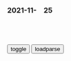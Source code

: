 ### 2021-11-　25

```note
```

<table id="tbc" style="white-space:pre-wrap">
</table>
<button onclick="toggleb()">toggle</button>
<button onclick="loadparse()">loadparse</button>
<br>
<!-- 🌸<br>🍅-　-🍑<hr>🍀 -->
<pre>
<textarea rows="30" cols="100" style="display: none" id="tar">

<font size="4"><b>
钟南s：zg新g患病率只有美g的1/1678</b></font><br>
https://baijiahao.baidu.com/s?id=1717381266997609907&wfr=spider&for=pc

他表示，西方sh强调“个人自由”，但这造成了疫情的肆虐，“我们需要的是集体的自由，sh的自由，gj的自由，只有有了这些自由才会有个人自由，

<font size="1" style="color:#DCDCDC"><b>2021/11/25 下午3:25:53</b></font>

<font size="4"><b>
学者陈l：过分强调个人自由对sh弊大于利_责任</b></font><br>
https://www.sohu.com/a/276145834_486911

西方近现代价值观非常强调个人q利的优先性，而zg价值观特别是儒家价值观更强调义务的优先性。

<font size="1" style="color:#DCDCDC"><b>2021/11/25 下午3:25:12</b></font>
<font size="4"><b>
皇子装傻子37年，被太监推上帝位后，第一道圣旨就是杀了太监</b></font><br>
https://mbd.baidu.com/newspage/data/landingsuper?context=%7B%22nid%22%3A%22news_9241057307546752394%22%7D&n_type=-1&p_from=-1

他们远远低估了这个“傻子”的z治智慧。李怡这三十七年“傻子”的样子全是他假扮的，他心如明镜，对当时z局情势非常清楚。他知道要想自己江山稳固，就必须除掉马元贽和李德裕。

<font size="1" style="color:#DCDCDC"><b>2021/11/25 下午3:22:24</b></font>
<font size="4"><b>
“柏杨生前一再交代，当zg文明进步了，就废除这本书的发行”</b></font><br>
https://mbd.baidu.com/newspage/data/landingsuper?context=%7B%22nid%22%3A%22news_9590313126030857243%22%7D&n_type=-1&p_from=-1

<font size="1" style="color:#DCDCDC"><b>2021/11/25 下午3:02:10</b></font>

<font size="4"><b>
生化危机：病毒背后竟有巨大辛密，让世界重新洗牌,影视,科幻片,好看视频</b></font><br>
https://haokan.baidu.com/v?vid=6878294183113911706&sfrom=baidu-feed

我们的世界将结束。

精心策划的启示录，将清理地球的人口，但留下其基础设施和资源完好无损。

他们故意释放它的。

他谋杀了70多亿人。

<font size="1" style="color:#DCDCDC"><b>2021/11/25 下午2:55:46</b></font>

<font size="4"><b>
台湾一景区卫生间指引标志出现“掀裙子+偷窥图”遭痛批，相关部门：为了幽默</b></font><br>
https://mbd.baidu.com/newspage/data/landingsuper?context=%7B%22nid%22%3A%22news_9206942481177051546%22%7D&n_type=-1&p_from=-1

<font size="1" style="color:#DCDCDC"><b>2021/11/25 下午2:32:21</b></font>

<font size="4"><b>
大决战：gmd内还是有明白人，奈何老蒋听不进去啊,影视,战争片,好看视频</b></font><br>
https://haokan.baidu.com/v?vid=7444183075989069350&sfrom=baidu-feed

不用再讲了，这是gcd蛊惑人心的宣传，
不要相信这一套。
应该是肃清他们的流毒，在我们的体z之内，不要去端gd的饭碗。
说白了，是需要我们有一个强大的经济基础。

总裁英明，这就叫脚踏实地。

<font size="1" style="color:#DCDCDC"><b>2021/11/25 下午2:11:23</b></font>

<font size="4"><b>
j放j报炮轰“砸锅d”：不但不给饭吃，还必须夺下他的饭碗_舆l场_澎湃新闻-The Paper</b></font><br>
https://www.thepaper.cn/newsDetail_forward_1288333

<font size="1" style="color:#DCDCDC"><b>2021/11/26 下午3:11:28</b></font>

<font size="4"><b>
胆小慎入！这几幅画有着人性最深处的残忍和色欲</b></font><br>
https://www.sohu.com/a/129225386_645436

七罪宗之贪婪《克洛诺斯食子》
http://img.mp.itc.cn/upload/20170317/cd04d8afa917406d91b6e3d57fd86746_th.jpg

<font size="1" style="color:#DCDCDC"><b>2021/11/25 下午3:12:40</b></font>

<font size="4"><b>
从“埋儿奉母”到“靖边埋母”：人伦惨剧的极端个例</b></font><br>
https://baijiahao.baidu.com/s?id=1666119870704013881&wfr=spider&for=pc

<font size="1" style="color:#DCDCDC"><b>2021/11/25 下午3:16:12</b></font>
<font size="4"><b>
那年那兔那些事儿：老兔子为了火种，不惜自己冻死在雪地,动漫,g产动漫,好看视频</b></font><br>
https://haokan.baidu.com/v?vid=4652789324730901612&sfrom=baidu-feed

<font size="1" style="color:#DCDCDC"><b>2021/11/25 下午3:05:19</b></font>

<font size="4"><b>
预言克洛诺斯将被子女推翻，而他吃掉子女为什么还是被推翻了？</b></font><br>
https://www.lishixinzhi.com/xgs/582193.html

<font size="1" style="color:#DCDCDC"><b>2021/11/25 下午3:12:17</b></font>

<font size="4"><b>
那年那兔那些事儿：兔子不按剧本走，只靠板砖也能打败他们,动漫,g产动漫,好看视频</b></font><br>
https://haokan.baidu.com/v?vid=11102807073965071891&sfrom=baidu-feed

那边的就是这部动画的反派吗？

<font size="1" style="color:#DCDCDC"><b>2021/11/25 下午2:22:56</b></font>

<font size="4"><b>
这动画神了！主角竟是反派，所有人都想打他,动漫,日本动漫,好看视频</b></font><br>
https://haokan.baidu.com/v?vid=9291914791362469109&sfrom=baidu-feed

<font size="1" style="color:#DCDCDC"><b>2021/11/26 上午10:15:25</b></font>

<font size="4"><b>
那年那兔那些事儿：脚盆鸡死到临头，还要引爆手榴弹拉兔子做垫背,动漫,g产动漫,好看视频</b></font><br>
https://haokan.baidu.com/v?vid=17111545293409165059&sfrom=baidu-feed

<font size="1" style="color:#DCDCDC"><b>2021/11/25 下午2:00:25</b></font>

<font size="4"><b>
【那年那兔那些事】鹰酱参观种花家，有没有亲gb乱份子，兔子：俺家全是！_哔哩哔哩_bilibili</b></font><br>
https://www.bilibili.com/video/av247966089

<font size="1" style="color:#DCDCDC"><b>2021/11/26 上午11:15:44</b></font>

<font size="4"><b>
那年那兔：白头鹰说错话，所有兔子都看他,动漫,g产动漫,好看视频</b></font><br>
https://haokan.baidu.com/v?vid=7853414796106109985&sfrom=baidu-feed

w琦超
他来到暴乱分子窝了

<font size="1" style="color:#DCDCDC"><b>2021/11/26 上午11:09:43</b></font>

<font size="4"><b>
那年那兔那些事儿：秃子捕获兔子，兔子背叛校长，秃子心痛不已,动漫,g产动漫,好看视频</b></font><br>
https://haokan.baidu.com/v?vid=10478897839033587488&sfrom=baidu-feed

我们自己不拿上枪，等着给你们杀吗？

你们为什么要反抗？

乡里乡亲盼来了j放，结果第二天睁眼一看，原来是谁欺负我们，今天换了一个人继续欺负我们而已。

种花家病了，病得很严重。

<font size="1" style="color:#DCDCDC"><b>2021/11/26 下午2:13:01</b></font>

<font size="4"><b>
乾隆赏赐的猪肘子是熟的，大臣出宫之后为什么还要丢掉</b></font><br>
https://mbd.baidu.com/newspage/data/landingsuper?context=%7B%22nid%22%3A%22news_9623541802088351635%22%7D&n_type=-1&p_from=-1

随着时间的流逝，祭祀活动渐渐丢失了它的初衷。它的重点不在是注重对子孙的教养。而是越来越注重活动程序的繁琐和仪式的华丽以及祭品的珍贵。甚至为了表现对祭祀的重视，竟出现以活人为祭品的残忍荒唐之举。

<font size="1" style="color:#DCDCDC"><b>2021/11/25 下午1:56:03</b></font>

<font size="4"><b>
郑永n接受《环球时报》专访：美国从外部看像当年苏联，从内部看像晚清</b></font><br>
https://mbd.baidu.com/newspage/data/landingsuper?context=%7B%22nid%22%3A%22news_9220957002395223153%22%7D&n_type=-1&p_from=-1

c睿哲7T
还没超越呢，就开始唱衰对手，这种人就是没安好心，小看对手注定一败涂地

　xl6199
经常看郑的文章的人会发现，在新加坡时和现在在g内的文章已经有了微妙的变化

<font size="1" style="color:#DCDCDC"><b>2021/11/25 上午11:08:19</b></font>

<font size="4"><b>
侯耀文 石富宽 邻里之间在线收听-喜马拉雅</b></font><br>
https://www.ximalaya.com/xiangsheng/4972762/19883208

就我们那个邻居，
家家户户不讲理，不顾别人顾自己。
合伙向我来进攻，我坚决自卫跟他们干到底。
您借我把枪，我好跟他们玩命去。

狗子是我们那小孩的小名，今年十二了。这名好，别人不敢惹。一瞧他过来了别人都喊：躲他远点，留神咬着。

狗子是我们那大的，臭子是我们二的，俩人加一块狗臭。

我一听说要找主任去，我从屋里横着膀子就蹦出来了。抡圆了给我们小臭一个嘴巴：谁让你说我倒尿来着，你不会说倒的是啤酒吗？

听说你把楼上的木头栏杆拆了做鸡窝了？
啊，这个这个这个是这么回事，栏杆一活动它就危险，一危险它就报废了，咱们现在不是抓这个废物利用吗？所以说要抓废物利用促生产，支援世界g命，为国际gc主义做点贡献。

揭发我这人他也豁出去了，他就不怕我晚上砸他们家玻璃吗？

我们对，我们对，我们就对，我们对对，我们对对不起大伙。

<font size="1" style="color:#DCDCDC"><b>2021/11/25 上午10:22:59</b></font>

<font size="4"><b>
也许我们都低估了侯耀文，相声界从古至今，他才是最全能的人</b></font><br>
https://baijiahao.baidu.com/s?id=1640869943717024740&wfr=spider&for=pc

<font size="1" style="color:#DCDCDC"><b>2021/11/25 上午10:23:12</b></font>

<font size="4"><b>
开国大典前夕mzx画像下多出5字，周el严厉指示：连夜修改</b></font><br>
https://mbd.baidu.com/newspage/data/landingsuper?context=%7B%22nid%22%3A%22news_9226978194414528115%22%7D&n_type=-1&p_from=-1

反对者称为什么要找日本人，zg人又不是没有自己的艺术家？最后，这件事情闹到周el那里，周恩来对这种狭隘的m族主义观念进行了严肃的批评，最后特批两人负责此事。

<font size="1" style="color:#DCDCDC"><b>2021/11/25 上午10:16:24</b></font>

</textarea>
</pre>
<!-- 🍀<br>🍑-　-🍅<hr>🌸 -->

```tip
```

<script src="https://cdn.jsdelivr.net/npm/jquery@3.5.1/dist/jquery.min.js"></script>

<link rel="stylesheet" href="https://cdn.jsdelivr.net/gh/fancyapps/fancybox@3.5.7/dist/jquery.fancybox.min.css" />
<script src="https://cdn.jsdelivr.net/gh/fancyapps/fancybox@3.5.7/dist/jquery.fancybox.min.js"></script>

<script type="text/javascript">

var __urlRegex = /(\b(https?|ftp|file):\/\/[-A-Z0-9+&@#\/%?=~_|!:,.;]*[-A-Z0-9+&@#\/%=~_|])/ig;
var __imgRegex = /\.(?:jpe?g|gif|png)$/i;

loadparse();

function parseURL($string){

    var exp = __urlRegex;
    return $string.replace(exp,function(match){
            __imgRegex.lastIndex=0;
            if(__imgRegex.test(match)){
                return '<a data-fancybox="gallery" href="' + match.replace("/p=700", "")
                 + '"><img src="' + match.replace("/p=700", "/p=160x200")+'" width="64"></a>';
            }
            else{
                return '<a href="' + match + '" target="_blank">' + match + '</a>';
            }
        }
    );
}

function loadparse() {
  tbc.innerHTML = parseURL(tar.value);
}

function toggleb() {
  var x = document.getElementById("tar");
  if (x.style.display === "none") {
    x.style.display = "";
  } else {
    x.style.display = "none";
  }
}

</script>
